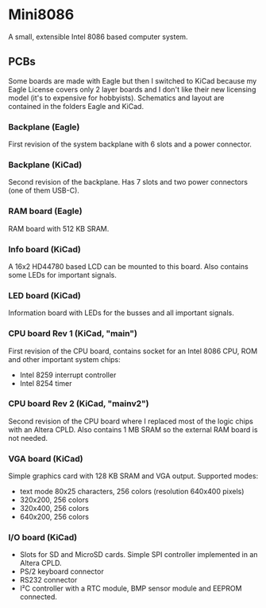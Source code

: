 # Mini8086
A small, extensible Intel 8086 based computer system.

## PCBs

Some boards are made with Eagle but then I switched to KiCad because my Eagle License covers only 2 layer boards and I don't like their new licensing model (it's to expensive for hobbyists).
Schematics and layout are contained in the folders Eagle and KiCad.

### Backplane (Eagle)

First revision of the system backplane with 6 slots and a power connector.

### Backplane (KiCad)

Second revision of the backplane. Has 7 slots and two power connectors (one of them USB-C).

### RAM board (Eagle)

RAM board with 512 KB SRAM.

### Info board (KiCad)

A 16x2 HD44780 based LCD can be mounted to this board. Also contains some LEDs for important signals.

### LED board (KiCad)

Information board with LEDs for the busses and all important signals.

### CPU board Rev 1 (KiCad, "main") 

First revision of the CPU board, contains socket for an Intel 8086 CPU, ROM and other important system chips:
* Intel 8259 interrupt controller
* Intel 8254 timer

### CPU board Rev 2 (KiCad, "mainv2")

Second revision of the CPU board where I replaced most of the logic chips with an Altera CPLD. Also contains 1 MB SRAM so the external RAM board is not needed.

### VGA board (KiCad)

Simple graphics card with 128 KB SRAM and VGA output. Supported modes:
* text mode 80x25 characters, 256 colors (resolution 640x400 pixels)
* 320x200, 256 colors
* 320x400, 256 colors
* 640x200, 256 colors

### I/O board (KiCad)

* Slots for SD and MicroSD cards. Simple SPI controller implemented in an Altera CPLD.
* PS/2 keyboard connector
* RS232 connector
* I²C controller with a RTC module, BMP sensor module and EEPROM connected.
